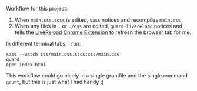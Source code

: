 Workflow for this project:
1. When `main.css.scss` is edited, `sass` notices and recompiles `main.css`
3. When any files in `.` or `./css` are edited, `guard-livereload` notices and tells the [LiveReload Chrome Extension](https://chrome.google.com/webstore/detail/livereload/jnihajbhpnppcggbcgedagnkighmdlei?hl=en) to refresh the browser tab for me.

In different terminal tabs, I run:
```
sass --watch css/main.css.scss:css/main.css
guard
open index.html
```

This workflow could go nicely in a single gruntfile and the single command `grunt`, but this is just what I had handy :)